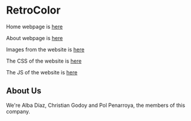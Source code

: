 # RetroColor
Home webpage is [here](https://github.com/albaboo/RetroColor/blob/main/index.html)

About webpage is [here](https://github.com/albaboo/RetroColor/blob/main/about.html)

Images from the website is [here](https://github.com/albaboo/RetroColor/tree/main/images)

The CSS of the website is [here](https://github.com/albaboo/RetroColor/tree/main/assets/css)

The JS of the website is [here](https://github.com/albaboo/RetroColor/tree/main/assets/js)

## About Us
We're Alba Díaz, Christian Godoy and Pol Penarroya, the members of this company.
